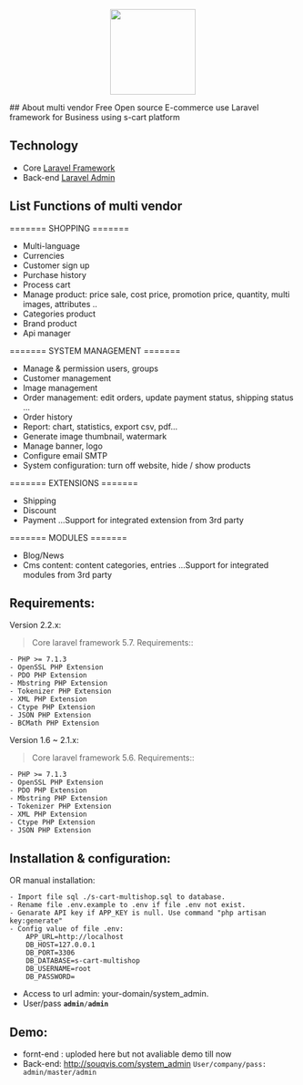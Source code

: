 <p align="center">
    <img src="http://highcoder.com/img/logo.png" width="150"><br>
</p>
## About multi vendor 
Free Open source E-commerce use Laravel framework for Business using s-cart platform 

## Technology
- Core <a href="https://laravel.com">Laravel Framework</a>
- Back-end <a href="http://laravel-admin.org">Laravel Admin</a>
## List Functions of  multi vendor

======= SHOPPING =======

- Multi-language
- Currencies
- Customer sign up
- Purchase history
- Process cart
- Manage product: price sale, cost price, promotion price, quantity, multi images, attributes ..
- Categories product
- Brand product
- Api manager

======= SYSTEM MANAGEMENT =======

- Manage & permission users, groups
- Customer management
- Image management
- Order management: edit orders, update payment status, shipping status ...
- Order history
- Report:  chart, statistics, export csv, pdf...
- Generate image thumbnail, watermark
- Manage banner, logo
- Configure email SMTP
- System configuration: turn off website, hide / show products

======= EXTENSIONS =======

- Shipping
- Discount
- Payment
...Support for integrated extension from 3rd party

======= MODULES =======

- Blog/News
- Cms content: content categories, entries
...Support for integrated modules from 3rd party


## Requirements:

Version 2.2.x:

> Core laravel framework 5.7. Requirements::

```
- PHP >= 7.1.3
- OpenSSL PHP Extension
- PDO PHP Extension
- Mbstring PHP Extension
- Tokenizer PHP Extension
- XML PHP Extension
- Ctype PHP Extension
- JSON PHP Extension
- BCMath PHP Extension
```


Version 1.6 ~ 2.1.x:

> Core laravel framework 5.6. Requirements::

```
- PHP >= 7.1.3
- OpenSSL PHP Extension
- PDO PHP Extension
- Mbstring PHP Extension
- Tokenizer PHP Extension
- XML PHP Extension
- Ctype PHP Extension
- JSON PHP Extension
```


## Installation & configuration:
OR manual installation:
```
- Import file sql ./s-cart-multishop.sql to database.
- Rename file .env.example to .env if file .env not exist.
- Genarate API key if APP_KEY is null. Use command "php artisan key:generate"
- Config value of file .env:
    APP_URL=http://localhost
    DB_HOST=127.0.0.1
    DB_PORT=3306
    DB_DATABASE=s-cart-multishop
    DB_USERNAME=root
    DB_PASSWORD=
```
- Access to url admin: your-domain/system_admin.
- User/pass <code><b>admin</b>/<b>admin</b></code>

## Demo:
- fornt-end : uploded here but not avaliable demo till now
- Back-end: http://souqvis.com/system_admin   <code>User/company/pass: admin/master/admin</code>

